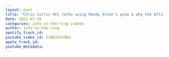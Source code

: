 ```yaml
---
layout: post
title: "Chris Curtis UFC talks using Randy Orton's pose & why the Attitude Era was the best era in wrestling"
date: 2022-07-19
categories: jofo-in-the-ring videos
author: jofo-in-the-ring
spotify_track_id: 
youtube_video_id: IiNEVGCE90w
apple_track_id: 
youtube_metadata: 
---
```

